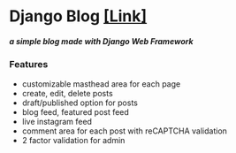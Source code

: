 # Django Blog [[Link]](http://0000 "Link") 

##### a simple blog made with Django Web Framework 

### Features

- customizable masthead area for each page
- create, edit, delete posts
- draft/published option for posts
- blog feed, featured post feed
- live instagram feed
- comment area for each post with reCAPTCHA validation
- 2 factor validation for admin


